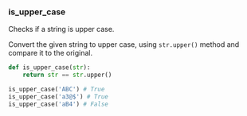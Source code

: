 ### is_upper_case

Checks if a string is upper case.

Convert the given string to upper case, using `str.upper()` method and compare it to the original.

```python
def is_upper_case(str):
    return str == str.upper()
```

```python
is_upper_case('ABC') # True
is_upper_case('a3@$') # True
is_upper_case('aB4') # False
```